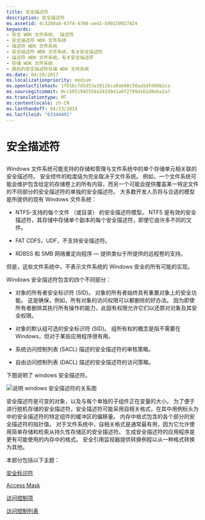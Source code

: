```yaml
---
title: 安全描述符
description: 安全描述符
ms.assetid: 4c3200a8-63f4-4398-aed1-b90150027829
keywords:
- 安全 WDK 文件系统、 描述符
- 安全描述符 WDK 文件系统
- 描述符 WDK 文件系统
- 安全描述符 WDK 文件系统，有关安全描述符
- 描述符 WDK 文件系统，有关安全描述符
- 存储 WDK 文件系统
- 脱机的安全描述符存储 WDK 文件系统
ms.date: 04/20/2017
ms.localizationpriority: medium
ms.openlocfilehash: 1f81bc7d5d53a30126ca9a698c50aa5dfdd9b2ca
ms.sourcegitcommit: 0cc5051945559a242d941a6f2799d161d8eba2a7
ms.translationtype: MT
ms.contentlocale: zh-CN
ms.lasthandoff: 04/23/2019
ms.locfileid: "63344491"
---
```

# <a name="security-descriptors"></a>安全描述符


## <span id="ddk_security_descriptors_if"></span><span id="DDK_SECURITY_DESCRIPTORS_IF"></span>


Windows 文件系统可能支持的存储和管理与文件系统中的单个存储单元相关联的安全描述符。 安全控件的粒度级为完全取决于文件系统。 例如，一个文件系统可能会维护包含给定的存储卷上的所有内容，而另一个可能会提供覆盖某一特定文件的不同部分的安全描述符的单独的安全描述符。 大多数开发人员将与合适的模型是所提供的现有 Windows 文件系统：

-   NTFS-支持的每个文件 （或目录） 的安全描述符模型。 NTFS 是有效的安全描述符，其存储中存储单个副本的每个安全描述符，即使它由许多不同的文件。

-   FAT CDFS，UDF，不支持安全描述符。

-   RDBSS 和 SMB 网络重定向程序 — 提供类似于所提供的远程卷的支持。

但是，这些文件系统中，不表示文件系统的 Windows 安全的所有可能的实现。

Windows 安全描述符包含的四个不同部分：

-   对象的所有者安全标识符 (SID)。 对象的所有者始终具有重置对象上的安全功能。 这是确保，例如，所有对象的访问权限可以都删除的好办法。 因为即使所有者删除其执行所有操作的能力，此固有权限允许它们以还原对对象及其安全权限。

-   对象的默认组可选的安全标识符 (SID)。 组所有权的概念是指不需要在 Windows，但对于某些应用程序很有用。

-   系统访问控制列表 (SACL) 描述的安全描述符的审核策略。

-   自由访问控制列表 (DACL) 描述的安全描述符的访问策略。

下图说明了 windows 安全描述符。

![说明 windows 安全描述符的关系图](images/fssecurity-01.png)

安全描述符是可变的对象，以及与每个单独的子组件正在变量的大小。 为了便于进行脱机存储的安全描述符，安全描述符可能采用自相关格式，在其中用例标头为中的安全描述符的特定组件的缓冲区的偏移量。 内存中格式包含的各个部分的安全描述符的指针值。 对于文件系统中，自相关格式是通常最有用，因为它允许使用简单存储和检索从持久性存储区的安全描述符。 生成安全描述符的应用程序是更有可能使用的内存中的格式。 安全引用监视器提供转换例程以从一种格式转换为其他。

本部分包括以下主题：

[安全标识符](security-identifier.md)

[Access Mask](access-mask.md)

[访问控制项](access-control-entry.md)

[访问控制列表](access-control-list.md)

 

 




